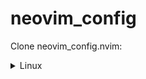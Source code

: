 # neovim_config

Clone neovim_config.nvim:

<details><summary> Linux</summary>

```sh
git clone https://github.com/Aadishx07/neovim_config.git "${XDG_CONFIG_HOME:-$HOME/.config}"/nvim
```

</details>
